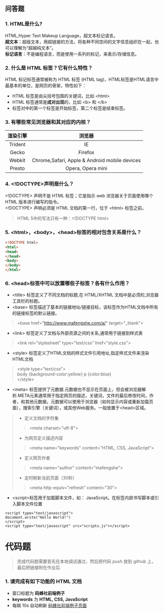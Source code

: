 ## 问答题
### 1. HTML是什么?  
HTML,Hyper Text Makeup Language，超文本标记语言。  
**超文本**：超级文本，用超链接的方法，将各种不同空间的文字信息组织在一起，也可以理解为“超越纯文本”。  
**标记语言**：不是编程语言，而是使用一系列的标记，来表示/存储信息。
### 2. 什么是 HTML 标签？它有什么特性？
HTML 标记标签通常被称为 HTML 标签 (HTML tag)，HTML标签是HTML语言中最基本的单位，是网页的骨架，特性如下：
* HTML 标签是由尖括号包围的关键词，比如 &lt;html>
* HTML 标签通常是**成对出现**的，比如 &lt;b> 和 &lt;/b>
* 标签对中的第一个标签是开始标签，第二个标签是结束标签。
### 3. 有哪些常见浏览器和其对应的内核？  
渲染引擎 | 浏览器
:-: | :-:  
Trident |	IE  
Gecko |	Firefox  
Webkit |	Chrome,Safari, Apple & Android   mobile devices
Presto |	Opera, Opera mini
### 4. &lt;!DOCTYPE>声明是什么？
&lt;!DOCTYPE> 声明不是 HTML 标签；它是指示 web 浏览器关于页面使用哪个 HTML 版本进行编写的指令。  
&lt;!DOCTYPE> 声明必须是 HTML 文档的第一行，位于 &lt;html> 标签之前。  
>HTML 5中的写法只有一种：&lt;!DOCTYPE html>
### 5. &lt;html>，&lt;body>，&lt;head>标签的相对包含关系是什么？
``` html
<!DOCTYPE html>
<html>
<head>
</head>
<body>
</body>
</html>
```
### 6. &lt;head>标签中可以放置哪些子标签？各有什么作用？

* &lt;title> 标签定义了不同文档的标题,在 HTML/XHTML 文档中是必须的,浏览器工具栏的标题。
* &lt;base> 标签描述了基本的链接地址/链接目标，该标签作为HTML文档中所有的链接标签的默认链接。
>&lt;base href="http://www.mafengshe.com/a/" target="_blank">
* &lt;link> 标签定义了文档与外部资源之间的关系,通常用于链接到样式表
>&lt;link rel="stylesheet" type="text/css" href="style.css">
* &lt;style> 标签定义了HTML文档的样式文件引用地址,指定样式文件来渲染HTML文档
>&lt;style type="text/css">  
  body {background-color:yellow}
  p {color:blue}  
  &lt;/style>
* &lt;meta> 标签提供了元数据.元数据也不显示在页面上，但会被浏览器解析.META元素通常用于指定网页的描述，关键词，文件的最后修改时间，作者，和其他元数据。元数据可以使用于浏览器（如何显示内容或重新加载页面），搜索引擎（关键词），或其他Web服务。一般放置于&lt;head>区域。
>* 定义文档的字符集
>>&lt;meta charset="utf-8">  
>* 为网页定义描述内容
>>&lt;meta name="keywords" content="HTML, CSS, JavaScript">  
>* 定义网页作者
>>&lt;meta name="author" content="mafengshe">  
>* 定时刷新当前页面（30秒）
>>&lt;meta http-equiv="refresh" content="30">
* &lt;script>标签用于加载脚本文件，如： JavaScript。在标签内部书写脚本或引入脚本文件位置
```
<script type="text/javascript">
document.write("Hello World!")
</script>
<script type="text/javascript" src="scripts.js"></script>
```
# 代码题
>完成代码题需要首先在本地调试通过，然后把代码 push 放到 github 上，最后把链接附在作业后
### 1. 请完成有如下功能的 HTML 文档
* 窗口标题为 **码蜂社前端例子**
* **keywords** 为 **HTML, CSS, JavaScript**
* 每隔 10s 自动刷新
[码蜂社前端例子页面](https://github.com/zhouxv/mfs-homework/blob/master/2.HTML结构/码蜂社前端例子.html)
